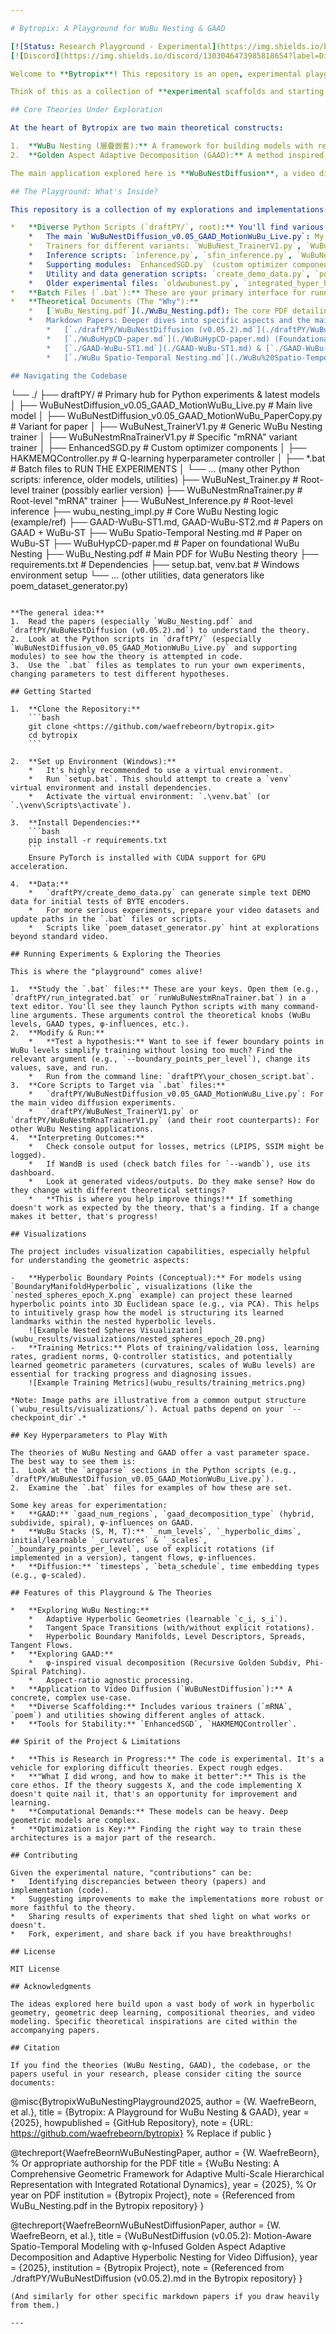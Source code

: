 ```yaml
---

# Bytropix: A Playground for WuBu Nesting & GAAD

[![Status: Research Playground - Experimental](https://img.shields.io/badge/status-research%20playground%20(experimental)-orange)](https://shields.io/)
[![Discord](https://img.shields.io/discord/1303046473985818654?label=Discord&logo=discord&style=for-the-badge)](http://wubu.waefrebeorn.com)

Welcome to **Bytropix**! This repository is an open, experimental playground dedicated to exploring the theoretical frameworks of **WuBu Nesting (層疊嵌套)** and **Golden Aspect Adaptive Decomposition (GAAD)**. If you're interested in pushing the boundaries of how we can model complex data, especially video, with deep geometric and compositional priors, you're in the right place.

Think of this as a collection of **experimental scaffolds and starting beds**. The Python scripts and batch files here are my attempts to implement these advanced mathematical theories. They are functional, but more importantly, they are designed to be pulled apart, improved, and used as inspiration. The goal isn't a polished, final product, but a space to collectively figure out what works, what doesn't, and how to make these powerful ideas better. This is for those who like to get their hands dirty with "theory math" that might be a tough sell to the "tech head goobers" without seeing it in action (or at least, in attempted action!).

## Core Theories Under Exploration

At the heart of Bytropix are two main theoretical constructs:

1.  **WuBu Nesting (層疊嵌套):** A framework for building models with recursively nested hyperbolic spaces (`H^{n_i}_{c_i,s_i}`). The geometry of these spaces (dimensionality, curvature, scale) can adapt during learning. Key features include learnable Boundary Sub-Manifolds, Level Descriptor Vectors, Level Spread Parameters, Intra-Level Tangent Flows, and, crucially, inter-level transitions orchestrated in tangent space with explicit `SO(n_i)` Rotations and Mappings. This aims to capture deep multi-scale hierarchies and rotational dynamics.
2.  **Golden Aspect Adaptive Decomposition (GAAD):** A method inspired by the Golden Ratio (φ) for decomposing visual data (like video frames) into multi-scale, aspect-ratio agnostic regions. It uses techniques like Recursive Golden Subdivision and Phi-Spiral Patching to guide feature extraction, respecting natural compositions.

The main application explored here is **WuBuNestDiffusion**, a video diffusion model built upon these principles, aiming to generate and understand video with a strong geometric and compositional foundation.

## The Playground: What's Inside?

This repository is a collection of my explorations and implementations:

*   **Diverse Python Scripts (`draftPY/`, root):** You'll find various Python files that are more than just one final model. These include:
    *   The main `WuBuNestDiffusion_v0.05_GAAD_MotionWuBu_Live.py`: My latest attempt at a comprehensive video diffusion model using WuBu Nesting and GAAD for appearance and motion.
    *   Trainers for different variants: `WuBuNest_TrainerV1.py`, `WuBuNestmRnaTrainerV1.py` (and their root-level counterparts). These explore different aspects or applications of WuBu Nesting.
    *   Inference scripts: `inference.py`, `sfin_inference.py`, `WuBuNest_Inferencev1.py`.
    *   Supporting modules: `EnhancedSGD.py` (custom optimizer components), `HAKMEMQController.py` (Q-learning for hyperparameter tuning), components for hyperbolic math (`HypBSFIN.py`, `HypCD.py`).
    *   Utility and data generation scripts: `create_demo_data.py`, `poem_dataset_generator.py`, `convert_video_simple.py`.
    *   Older experimental files: `oldwubunest.py`, `integrated_hyper_hakmem_model.py`.
*   **Batch Files (`.bat`):** These are your primary interface for running experiments! They call the Python scripts with a multitude of command-line arguments, allowing you to tweak parameters, switch components, and test different configurations of the theories without digging into the Python code immediately.
*   **Theoretical Documents (The "Why"):**
    *   [`WuBu_Nesting.pdf`](./WuBu_Nesting.pdf): The core PDF detailing the foundational WuBu Nesting framework. *The papers often use more elaborate naming for concepts for "elequence and appeal to goobers," but the core is WuBu Nesting & GAAD.*
    *   Markdown Papers: Deeper dives into specific aspects and the main `WuBuNestDiffusion` model. These provide the context for the code:
        *   [`./draftPY/WuBuNestDiffusion (v0.05.2).md`](./draftPY/WuBuNestDiffusion%20(v0.05.2).md)
        *   [`./WuBuHypCD-paper.md`](./WuBuHypCD-paper.md) (Foundational WuBu Nesting)
        *   [`./GAAD-WuBu-ST1.md`](./GAAD-WuBu-ST1.md) & [`./GAAD-WuBu-ST2.md`](./GAAD-WuBu-ST2.md) (GAAD and Spatio-Temporal WuBu)
        *   [`./WuBu Spatio-Temporal Nesting.md`](./WuBu%20Spatio-Temporal%20Nesting.md)

## Navigating the Codebase

```
└── ./
    ├── draftPY/                             # Primary hub for Python experiments & latest models
    │   ├── WuBuNestDiffusion_v0.05_GAAD_MotionWuBu_Live.py  # Main live model
    │   ├── WuBuNestDiffusion_v0.05_GAAD_MotionWuBu_PaperCopy.py # Variant for paper
    │   ├── WuBuNest_TrainerV1.py            # Generic WuBu Nesting trainer
    │   ├── WuBuNestmRnaTrainerV1.py         # Specific "mRNA" variant trainer
    │   ├── EnhancedSGD.py                   # Custom optimizer components
    │   ├── HAKMEMQController.py             # Q-learning hyperparameter controller
    │   ├── *.bat                            # Batch files to RUN THE EXPERIMENTS
    │   └── ... (many other Python scripts: inference, older models, utilities)
    ├── WuBuNest_Trainer.py                  # Root-level trainer (possibly earlier version)
    ├── WuBuNestmRnaTrainer.py               # Root-level "mRNA" trainer
    ├── WuBuNest_Inference.py                # Root-level inference
    ├── wubu_nesting_impl.py                 # Core WuBu Nesting logic (example/ref)
    ├── GAAD-WuBu-ST1.md, GAAD-WuBu-ST2.md   # Papers on GAAD + WuBu-ST
    ├── WuBu Spatio-Temporal Nesting.md      # Paper on WuBu-ST
    ├── WuBuHypCD-paper.md                   # Paper on foundational WuBu Nesting
    ├── WuBu_Nesting.pdf                     # Main PDF for WuBu Nesting theory
    ├── requirements.txt                     # Dependencies
    ├── setup.bat, venv.bat                  # Windows environment setup
    └── ... (other utilities, data generators like poem_dataset_generator.py)
```

**The general idea:**
1.  Read the papers (especially `WuBu_Nesting.pdf` and `draftPY/WuBuNestDiffusion (v0.05.2).md`) to understand the theory.
2.  Look at the Python scripts in `draftPY/` (especially `WuBuNestDiffusion_v0.05_GAAD_MotionWuBu_Live.py` and supporting modules) to see how the theory is attempted in code.
3.  Use the `.bat` files as templates to run your own experiments, changing parameters to test different hypotheses.

## Getting Started

1.  **Clone the Repository:**
    ```bash
    git clone <https://github.com/waefrebeorn/bytropix.git> 
    cd bytropix 
    ```

2.  **Set up Environment (Windows):**
    *   It's highly recommended to use a virtual environment.
    *   Run `setup.bat`. This should attempt to create a `venv` virtual environment and install dependencies.
    *   Activate the virtual environment: `.\venv.bat` (or `.\venv\Scripts\activate`).

3.  **Install Dependencies:**
    ```bash
    pip install -r requirements.txt
    ```
    Ensure PyTorch is installed with CUDA support for GPU acceleration.

4.  **Data:**
    *   `draftPY/create_demo_data.py` can generate simple text DEMO data for initial tests of BYTE encoders.
    *   For more serious experiments, prepare your video datasets and update paths in the `.bat` files or scripts.
    *   Scripts like `poem_dataset_generator.py` hint at explorations beyond standard video.

## Running Experiments & Exploring the Theories

This is where the "playground" comes alive!

1.  **Study the `.bat` files:** These are your keys. Open them (e.g., `draftPY/run_integrated.bat` or `runWuBuNestmRnaTrainer.bat`) in a text editor. You'll see they launch Python scripts with many command-line arguments. These arguments control the theoretical knobs (WuBu levels, GAAD types, φ-influences, etc.).
2.  **Modify & Run:**
    *   **Test a hypothesis:** Want to see if fewer boundary points in WuBu levels simplify training without losing too much? Find the relevant argument (e.g., `--boundary_points_per_level`), change its values, save, and run.
    *   Run from the command line: `draftPY\your_chosen_script.bat`.
3.  **Core Scripts to Target via `.bat` files:**
    *   `draftPY/WuBuNestDiffusion_v0.05_GAAD_MotionWuBu_Live.py`: For the main video diffusion experiments.
    *   `draftPY/WuBuNest_TrainerV1.py` or `draftPY/WuBuNestmRnaTrainerV1.py` (and their root counterparts): For other WuBu Nesting applications.
4.  **Interpreting Outcomes:**
    *   Check console output for losses, metrics (LPIPS, SSIM might be logged).
    *   If WandB is used (check batch files for `--wandb`), use its dashboard.
    *   Look at generated videos/outputs. Do they make sense? How do they change with different theoretical settings?
    *   **This is where you help improve things!** If something doesn't work as expected by the theory, that's a finding. If a change makes it better, that's progress!

## Visualizations

The project includes visualization capabilities, especially helpful for understanding the geometric aspects:

-   **Hyperbolic Boundary Points (Conceptual):** For models using `BoundaryManifoldHyperbolic`, visualizations (like the `nested_spheres_epoch_X.png` example) can project these learned hyperbolic points into 3D Euclidean space (e.g., via PCA). This helps to intuitively grasp how the model is structuring its learned landmarks within the nested hyperbolic levels.
    ![Example Nested Spheres Visualization](wubu_results/visualizations/nested_spheres_epoch_20.png)
-   **Training Metrics:** Plots of training/validation loss, learning rates, gradient norms, Q-controller statistics, and potentially learned geometric parameters (curvatures, scales of WuBu levels) are essential for tracking progress and diagnosing issues.
    ![Example Training Metrics](wubu_results/training_metrics.png)

*Note: Image paths are illustrative from a common output structure (`wubu_results/visualizations/`). Actual paths depend on your `--checkpoint_dir`.*

## Key Hyperparameters to Play With

The theories of WuBu Nesting and GAAD offer a vast parameter space. The best way to see them is:
1.  Look at the `argparse` sections in the Python scripts (e.g., `draftPY/WuBuNestDiffusion_v0.05_GAAD_MotionWuBu_Live.py`).
2.  Examine the `.bat` files for examples of how these are set.

Some key areas for experimentation:
*   **GAAD:** `gaad_num_regions`, `gaad_decomposition_type` (hybrid, subdivide, spiral), φ-influences on GAAD.
*   **WuBu Stacks (S, M, T):** `_num_levels`, `_hyperbolic_dims`, initial/learnable `_curvatures` & `_scales`, `_boundary_points_per_level`, use of explicit rotations (if implemented in a version), tangent flows, φ-influences.
*   **Diffusion:** `timesteps`, `beta_schedule`, time embedding types (e.g., φ-scaled).

## Features of this Playground & The Theories

*   **Exploring WuBu Nesting:**
    *   Adaptive Hyperbolic Geometries (learnable `c_i, s_i`).
    *   Tangent Space Transitions (with/without explicit rotations).
    *   Hyperbolic Boundary Manifolds, Level Descriptors, Spreads, Tangent Flows.
*   **Exploring GAAD:**
    *   φ-inspired visual decomposition (Recursive Golden Subdiv, Phi-Spiral Patching).
    *   Aspect-ratio agnostic processing.
*   **Application to Video Diffusion (`WuBuNestDiffusion`):** A concrete, complex use-case.
*   **Diverse Scaffolding:** Includes various trainers (`mRNA`, `poem`) and utilities showing different angles of attack.
*   **Tools for Stability:** `EnhancedSGD`, `HAKMEMQController`.

## Spirit of the Project & Limitations

*   **This is Research in Progress:** The code is experimental. It's a vehicle for exploring difficult theories. Expect rough edges.
*   **"What I did wrong, and how to make it better":** This is the core ethos. If the theory suggests X, and the code implementing X doesn't quite nail it, that's an opportunity for improvement and learning.
*   **Computational Demands:** These models can be heavy. Deep geometric models are complex.
*   **Optimization is Key:** Finding the right way to train these architectures is a major part of the research.

## Contributing

Given the experimental nature, "contributions" can be:
*   Identifying discrepancies between theory (papers) and implementation (code).
*   Suggesting improvements to make the implementations more robust or more faithful to the theory.
*   Sharing results of experiments that shed light on what works or doesn't.
*   Fork, experiment, and share back if you have breakthroughs!

## License

MIT License

## Acknowledgments

The ideas explored here build upon a vast body of work in hyperbolic geometry, geometric deep learning, compositional theories, and video modeling. Specific theoretical inspirations are cited within the accompanying papers.

## Citation

If you find the theories (WuBu Nesting, GAAD), the codebase, or the papers useful in your research, please consider citing the source documents:

```
@misc{BytropixWuBuNestingPlayground2025,
  author       = {W. WaefreBeorn, et al.},
  title        = {Bytropix: A Playground for WuBu Nesting & GAAD},
  year         = {2025},
  howpublished = {GitHub Repository},
  note         = {URL: https://github.com/waefrebeorn/bytropix} % Replace if public
}

@techreport{WaefreBeornWuBuNestingPaper,
  author       = {W. WaefreBeorn}, % Or appropriate authorship for the PDF
  title        = {WuBu Nesting: A Comprehensive Geometric Framework for Adaptive Multi-Scale Hierarchical Representation with Integrated Rotational Dynamics},
  year         = {2025}, % Or year on PDF
  institution  = {Bytropix Project},
  note         = {Referenced from WuBu_Nesting.pdf in the Bytropix repository}
}

@techreport{WaefreBeornWuBuNestDiffusionPaper,
  author       = {W. WaefreBeorn, et al.},
  title        = {WuBuNestDiffusion (v0.05.2): Motion-Aware Spatio-Temporal Modeling with φ-Infused Golden Aspect Adaptive Decomposition and Adaptive Hyperbolic Nesting for Video Diffusion},
  year         = {2025},
  institution  = {Bytropix Project},
  note         = {Referenced from ./draftPY/WuBuNestDiffusion (v0.05.2).md in the Bytropix repository}
}
```
(And similarly for other specific markdown papers if you draw heavily from them.)

---
```

